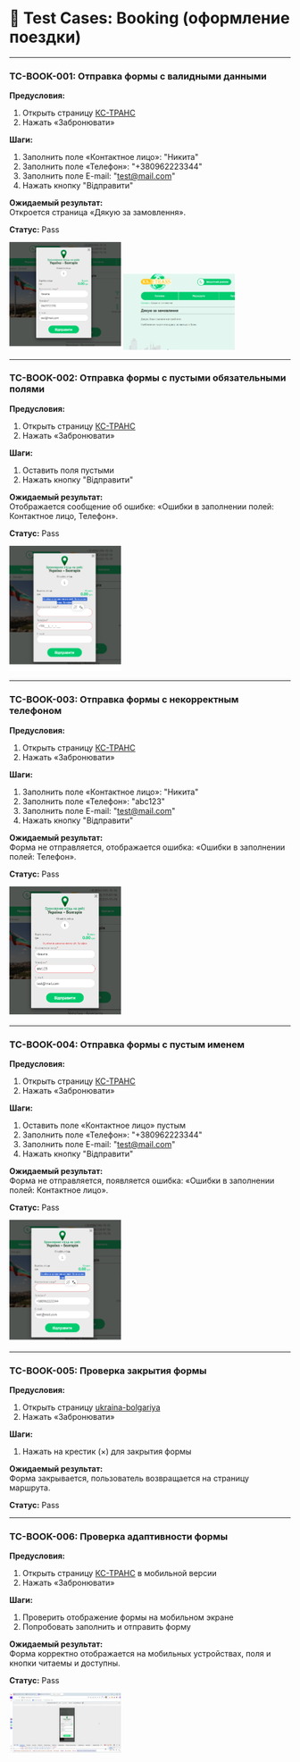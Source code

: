 # 📄 Test Cases: Booking (оформление поездки)

---

### TC-BOOK-001: Отправка формы с валидными данными  
**Предусловия:**  
1. Открыть страницу [КС-ТРАНС](https://ks-trans.org/ukraina-bolgariya.html)    
2. Нажать «Забронювати»  

**Шаги:**  
1. Заполнить поле «Контактное лицо»: "Никита"  
2. Заполнить поле «Телефон»: "+380962223344"  
3. Заполнить поле E-mail: "test@mail.com"  
4. Нажать кнопку "Відправити"  

**Ожидаемый результат:**  
Откроется страница «Дякую за замовлення».  

**Статус:** Pass 

<img src="screenshots/test1.png" width="200"/>
<img src="screenshots/test1_1.png" width="200"/>

---

### TC-BOOK-002: Отправка формы с пустыми обязательными полями  
**Предусловия:**  
1. Открыть страницу [КС-ТРАНС](https://ks-trans.org/ukraina-bolgariya.html)  
2. Нажать «Забронювати»  

**Шаги:**  
1. Оставить поля пустыми  
2. Нажать кнопку "Відправити"  

**Ожидаемый результат:**  
Отображается сообщение об ошибке: «Ошибки в заполнении полей: Контактное лицо, Телефон».  

**Статус:** Pass  

<img src="screenshots/test2.png" width="200"/>

---

### TC-BOOK-003: Отправка формы с некорректным телефоном  
**Предусловия:**  
1. Открыть страницу [КС-ТРАНС](https://ks-trans.org/ukraina-bolgariya.html)  
2. Нажать «Забронювати»  

**Шаги:**  
1. Заполнить поле «Контактное лицо»: "Никита"  
2. Заполнить поле «Телефон»: "abc123"  
3. Заполнить поле E-mail: "test@mail.com"  
4. Нажать кнопку "Відправити"  

**Ожидаемый результат:**  
Форма не отправляется, отображается ошибка: «Ошибки в заполнении полей: Телефон».  

**Статус:** Pass  

<img src="screenshots/test3.png" width="200"/>

---

### TC-BOOK-004: Отправка формы с пустым именем  
**Предусловия:**  
1. Открыть страницу [КС-ТРАНС](https://ks-trans.org/ukraina-bolgariya.html)  
2. Нажать «Забронювати»  

**Шаги:**  
1. Оставить поле «Контактное лицо» пустым  
2. Заполнить поле «Телефон»: "+380962223344"  
3. Заполнить поле E-mail: "test@mail.com"  
4. Нажать кнопку "Відправити"  

**Ожидаемый результат:**  
Форма не отправляется, появляется ошибка: «Ошибки в заполнении полей: Контактное лицо».  

**Статус:** Pass  

<img src="screenshots/test4.png" width="200"/>

---

### TC-BOOK-005: Проверка закрытия формы  
**Предусловия:**  
1. Открыть страницу [ukraina-bolgariya](https://ks-trans.org/ukraina-bolgariya.html)  
2. Нажать «Забронювати»  

**Шаги:**  
1. Нажать на крестик (×) для закрытия формы  

**Ожидаемый результат:**  
Форма закрывается, пользователь возвращается на страницу маршрута.  

**Статус:** Pass  


---

### TC-BOOK-006: Проверка адаптивности формы  
**Предусловия:**  
1. Открыть страницу [КС-ТРАНС](https://ks-trans.org/ukraina-bolgariya.html) в мобильной версии  
2. Нажать «Забронювати»  

**Шаги:**  
1. Проверить отображение формы на мобильном экране  
2. Попробовать заполнить и отправить форму  

**Ожидаемый результат:**  
Форма корректно отображается на мобильных устройствах, поля и кнопки читаемы и доступны.  

**Статус:** Pass

<img src="screenshots/test6.png" width="200"/>